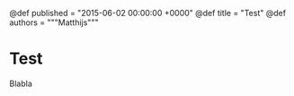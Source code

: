 @def published = "2015-06-02 00:00:00 +0000"
@def title = "Test"
@def authors = """Matthijs"""

# Test

Blabla
